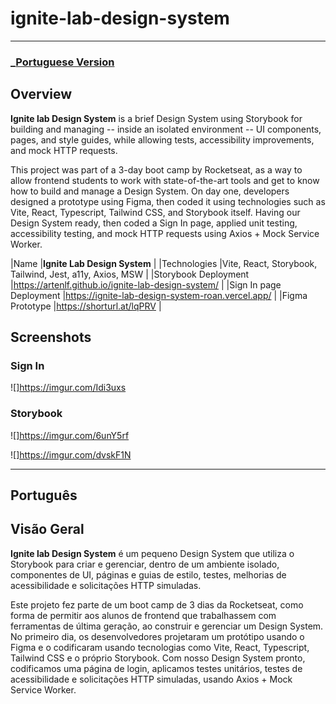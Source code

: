 # ignite-lab-design-system

---

### \_[Portuguese Version](#Português)

## Overview

**Ignite lab Design System** is a brief Design System using Storybook for building and managing -- inside an isolated environment -- UI components, pages, and style guides, while allowing tests, accessibility improvements, and mock HTTP requests.

This project was part of a 3-day boot camp by Rocketseat, as a way to allow frontend students to work with state-of-the-art tools and get to know how to build and manage a Design System. On day one, developers designed a prototype using Figma, then coded it using technologies such as Vite, React, Typescript, Tailwind CSS, and Storybook itself. Having our Design System ready, then coded a Sign In page, applied unit testing, accessibility testing, and mock HTTP requests using Axios + Mock Service Worker.

<!-- prettier-ignore -->
|Name                       |**Ignite Lab Design System**                                |
|Technologies               |Vite, React, Storybook, Tailwind, Jest, a11y, Axios, MSW    |
|Storybook Deployment       |https://artenlf.github.io/ignite-lab-design-system/         |
|Sign In page Deployment    |https://ignite-lab-design-system-roan.vercel.app/           |
|Figma Prototype            |https://shorturl.at/lqPRV                                   |

## Screenshots

### Sign In

![]https://imgur.com/Idi3uxs

### Storybook

![]https://imgur.com/6unY5rf

![]https://imgur.com/dvskF1N

---

## Português

## Visão Geral

**Ignite lab Design System** é um pequeno Design System que utiliza o Storybook para criar e gerenciar, dentro de um ambiente isolado, componentes de UI, páginas e guias de estilo, testes, melhorias de acessibilidade e solicitações HTTP simuladas.

Este projeto fez parte de um boot camp de 3 dias da Rocketseat, como forma de permitir aos alunos de frontend que trabalhassem com ferramentas de última geração, ao construir e gerenciar um Design System. No primeiro dia, os desenvolvedores projetaram um protótipo usando o Figma e o codificaram usando tecnologias como Vite, React, Typescript, Tailwind CSS e o próprio Storybook. Com nosso Design System pronto, codificamos uma página de login, aplicamos testes unitários, testes de acessibilidade e solicitações HTTP simuladas, usando Axios + Mock Service Worker.
